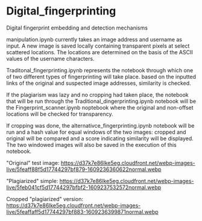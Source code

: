# Digital_fingerprinting
Digital fingerprint embedding and detection mechanisms

manipulation.ipynb currently takes an image address and username as input. A new image is saved locally 
containing transparent pixels at select scattered locations. The locations are determined on the basis of 
the ASCII values of the username characters.

Traditonal_fingerprinting.ipynb represents the notebook through which one of two different types of 
fingerprinting will take place. based on the inputted links of the original and suspected image addresses, 
similarity is checked.

If the plagiarism was lazy and no cropping had taken place, the notebook that will be run through the 
Traditional_dingerprinting.ipynb notebook will be the Fingerprint_scanner.ipynb noptebook where the original
and non-offset locations will be checked for transparency.

If cropping was done, the alternativce_fingerprinting.ipynb notebook will be run and a hash value for equal
windows of the two images: cropped and original will be compared and a score indicating similarity will be 
displayed. The two windowed images will also be saved in the execution of this notebook.

"Original" test image:
https://d37k7e86lke5eg.cloudfront.net/webp-images-live/5feaff88f5d17744297bf879-1609236360622normal.webp

"Plagiarized" simple:
https://d37k7e86lke5eg.cloudfront.net/webp-images-live/5feb041cf5d17744297bfbf2-1609237532572normal.webp

Cropped "plagiarized" version:
https://d37k7e86lke5eg.cloudfront.net/webp-images-live/5feaffaff5d17744297bf883-1609236399871normal.webp
